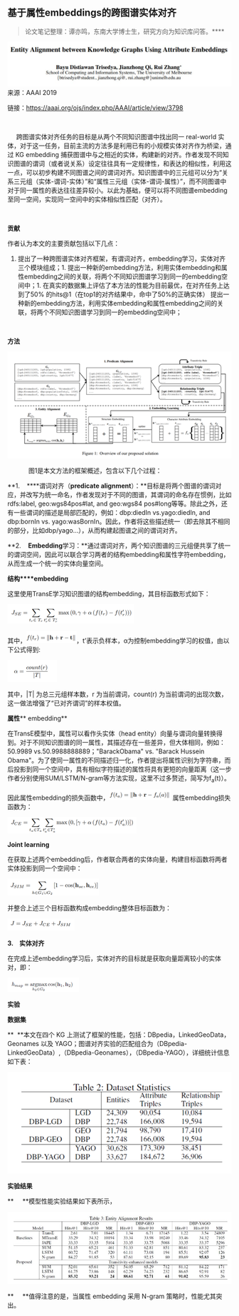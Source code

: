 
## 基于属性embeddings的跨图谱实体对齐

> 论文笔记整理：谭亦鸣，东南大学博士生，研究方向为知识库问答。****

![](img/基于属性embeddings的跨图谱实体对齐.md_1.png)来源：AAAI 2019

链接：https://aaai.org/ojs/index.php/AAAI/article/view/3798

 

     跨图谱实体对齐任务的目标是从两个不同知识图谱中找出同一 real-world 实体，对于这一任务，目前主流的方法多是利用已有的小规模实体对齐作为桥梁，通过 KG embedding 捕获图谱中与之相近的实体，构建新的对齐。作者发现不同知识图谱的谓词（或者说关系）设定往往具有一定规律性，和表达的相似性，利用这一点，可以初步构建不同图谱之间的谓词对齐。知识图谱中的三元组可以分为“关系三元组（实体-谓词-实体）”和“属性三元组（实体-谓词-属性）”，而不同图谱中对于同一属性的表达往往差异较小。以此为基础，便可以将不同图谱embedding至同一空间，实现同一空间中的实体相似性匹配（对齐）。

 

**贡献**

作者认为本文的主要贡献包括以下几点：
1. 提出了一种跨图谱实体对齐框架，有谓词对齐，embedding学习，实体对齐三个模块组成；1. 提出一种新的embedding方法，利用实体embedding和属性embedding之间的关联，将两个不同知识图谱学习到同一的embedding空间中；1. 在真实的数据集上评估了本方法的性能为目前最优，在对齐任务上达到了50% 的hits@1（在top1的对齐结果中，命中了50%的正确实体）
提出一种新的embedding方法，利用实体embedding和属性embedding之间的关联，将两个不同知识图谱学习到同一的embedding空间中；

 

**方法**

![](img/基于属性embeddings的跨图谱实体对齐.md_2.png)

            图1是本文方法的框架概述，包含以下几个过程：

**1.    ****谓词对齐（****predicate alignment****）：**目标是将两个图谱的谓词对应，并改写为统一命名，作者发现对于不同的图谱，其谓词的命名存在惯例，比如rdfs:label, geo:wgs84pos#lat, and geo:wgs84 pos#long等等。除此之外，还有一些谓词的描述是局部匹配的，例如：dbp:diedIn vs.yago:diedIn, and dbp:bornIn vs. yago:wasBornIn。因此，作者将这些描述统一（即去除其不相同的部分，比如dbp/yago…），从而构建起图谱之间的谓词对齐。

**2.    ****Embedding****学习：**通过谓词对齐，两个知识图谱的三元组便共享了统一的谓词空间，因此可以联合学习两者的结构embedding和属性字符embedding，从而生成一个统一的实体向量空间。

**结构****embedding**

这里使用TransE学习知识图谱的结构embedding，其目标函数形式如下：

![](img/基于属性embeddings的跨图谱实体对齐.md_3.png)

其中，![](img/基于属性embeddings的跨图谱实体对齐.md_4.png)，t’表示负样本，α为控制embedding学习的权值，由以下公式得到:

![](img/基于属性embeddings的跨图谱实体对齐.md_5.png)

其中，|T| 为总三元组样本数，r 为当前谓词，count(r) 为当前谓词的出现次数，这一做法增强了“已对齐谓词”的样本权值。

**属性**** embedding**

在TransE模型中，属性可以看作头实体（head entity）向量与谓词向量转换得到。对于不同知识图谱的同一属性，其描述存在一些差异，但大体相同，例如：50.9989 vs.50.9988888889；"BarackObama" vs. "Barack Hussein Obama"。为了使同一属性的不同描述归一化，作者提出将属性识别为字符串，而后投影到同一个空间中，具有相似字符描述的属性将具有更短的向量距离（这一步作者分别使用SUM/LSTM/N-gram等方法实现，这里不过多赘述，简写为f<sub>a</sub>(t)）。

因此属性embedding的损失函数中，![](img/基于属性embeddings的跨图谱实体对齐.md_6.png) 属性embedding损失函数为：

![](img/基于属性embeddings的跨图谱实体对齐.md_7.png)

**Joint learning**

在获取上述两个embedding后，作者联合两者的实体向量，构建目标函数将两者实体投影到同一个空间中：

![](img/基于属性embeddings的跨图谱实体对齐.md_8.png)

并整合上述三个目标函数构成embedding整体目标函数为：

![](img/基于属性embeddings的跨图谱实体对齐.md_9.png)

**3.    实体对齐**

在完成上述embedding学习后，实体对齐的目标就是获取向量距离较小的实体对，即：

![](img/基于属性embeddings的跨图谱实体对齐.md_10.png)



**实验**

**数据集**

**  **本文在四个 KG 上测试了框架的性能，包括：DBpedia，LinkedGeoData，Geonames 以及 YAGO；图谱对齐实验的匹配组合为（DBpedia- LinkedGeoData）,（DBpedia-Geonames），（DBpedia-YAGO），详细统计信息如下表：

![](img/基于属性embeddings的跨图谱实体对齐.md_11.png)



**实验结果**

**     **模型性能实验结果如下表所示，

![](img/基于属性embeddings的跨图谱实体对齐.md_12.png)

**     **值得注意的是，当属性 embedding 采用 N-gram 策略时，性能尤其突出。

